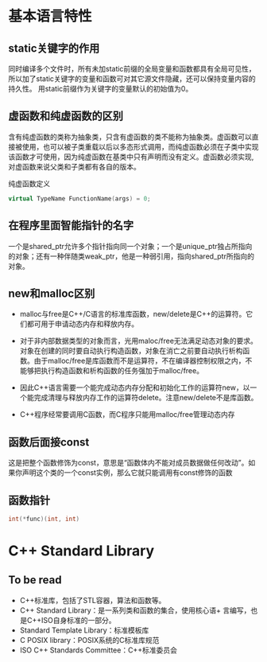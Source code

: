 # 基本语言特性

## static关键字的作用
同时编译多个文件时，所有未加static前缀的全局变量和函数都具有全局可见性，所以加了static关键字的变量和函数可对其它源文件隐藏，还可以保持变量内容的持久性。
用static前缀作为关键字的变量默认的初始值为0。

## 虚函数和纯虚函数的区别
含有纯虚函数的类称为抽象类，只含有虚函数的类不能称为抽象类。虚函数可以直接被使用，也可以被子类重载以后以多态形式调用，而纯虚函数必须在子类中实现该函数才可使用，因为纯虚函数在基类中只有声明而没有定义。虚函数必须实现,对虚函数来说父类和子类都有各自的版本。

纯虚函数定义

```C++
virtual TypeName FunctionName(args) = 0;
```

## 在程序里面智能指针的名字
一个是shared_ptr允许多个指针指向同一个对象；一个是unique_ptr独占所指向的对象；还有一种伴随类weak_ptr，他是一种弱引用，指向shared_ptr所指向的对象。

## new和malloc区别
+ malloc与free是C++/C语言的标准库函数，new/delete是C++的运算符。它们都可用于申请动态内存和释放内存。

+ 对于非内部数据类型的对象而言，光用maloc/free无法满足动态对象的要求。对象在创建的同时要自动执行构造函数，对象在消亡之前要自动执行析构函数。由于malloc/free是库函数而不是运算符，不在编译器控制权限之内，不能够把执行构造函数和析构函数的任务强加于malloc/free。

+ 因此C++语言需要一个能完成动态内存分配和初始化工作的运算符new，以一个能完成清理与释放内存工作的运算符delete。注意new/delete不是库函数。

+ C++程序经常要调用C函数，而C程序只能用malloc/free管理动态内存

## 函数后面接const
这是把整个函数修饰为const，意思是“函数体内不能对成员数据做任何改动”。如果你声明这个类的一个const实例，那么它就只能调用有const修饰的函数

## 函数指针
```C++
int(*func)(int, int)
```

# C++ Standard Library

## To be read
+ C++标准库，包括了STL容器，算法和函数等。
+ C++ Standard Library：是一系列类和函数的集合，使用核心语+ 言编写，也是C++ISO自身标准的一部分。
+ Standard Template Library：标准模板库
+ C POSIX library：POSIX系统的C标准库规范
+ ISO C++ Standards Committee：C++标准委员会
